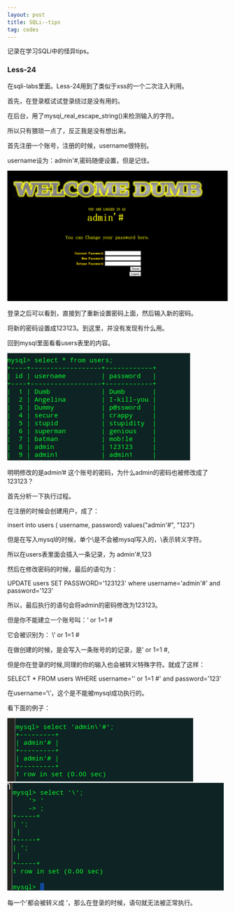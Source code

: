 ```yaml
---
layout: post
title: SQLi--tips
tag: codes
---
```


记录在学习SQLi中的怪异tips。

<h3>Less-24</h3>

在sqli-labs里面。Less-24用到了类似于xss的一个二次注入利用。

首先，在登录框试试登录绕过是没有用的。

在后台，用了mysql_real_escape_string()来检测输入的字符。

所以只有猥琐一点了，反正我是没有想出来。

首先注册一个账号，注册的时候，username很特别。

username设为：admin'#,密码随便设置，但是记住。

<img src="/images/tips_1.png" alt="">

登录之后可以看到，直接到了重新设置密码上面，然后输入新的密码。

将新的密码设置成123123。到这里，并没有发现有什么用。

回到mysql里面看看users表里的内容。

<img src="/images/tips_2.png" alt="">

明明修改的是admin’# 这个账号的密码，为什么admin的密码也被修改成了123123？

首先分析一下执行过程。

在注册的时候会创建用户，成了：

insert into users ( username, password) values("admin\'#", "123")

但是在写入mysql的时候，单个\是不会被mysql写入的，\表示转义字符。

所以在users表里面会插入一条记录，为 admin'#,123

然后在修改密码的时候，最后的语句为：

UPDATE users SET PASSWORD='123123' where username='admin'#' and password='123'

所以，最后执行的语句会将admin的密码修改为123123。

但是你不能建立一个账号叫：‘ or 1=1 #

它会被识别为： \’ or 1=1 #

在做创建的时候，是会写入一条账号的的记录，是’ or 1=1 #,

但是你在登录的时候,同理的你的输入也会被转义特殊字符。就成了这样：

SELECT * FROM users WHERE username='\' or 1=1 #' and password='123'

在username=‘\’，这个是不能被mysql成功执行的。

看下面的例子：

<img src="/images/tips_3.png" alt="">

<img src="/images/tips_4.png" alt="">

每一个'都会被转义成 \'，那么在登录的时候，语句就无法被正常执行。